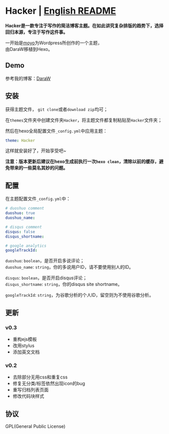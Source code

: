 # Hacker | [English README](/README.md)

__Hacker是一款专注于写作的简洁博客主题。在如此讲究复杂排版的趋势下，选择回归本源，专注于写作这件事。__  

一开始是[moyo](http://liuxinyu.me/)为Wordpress所创作的一个主题，  
由DaraW移植到Hexo。

## Demo
参考我的博客：[DaraW](http://blog.daraw.cn/)

## 安装
获得主题文件， `git clone`或者`download zip`均可；  

在`themes`文件夹中创建文件夹`Hacker`，将主题文件都复制粘贴至`Hacker`文件夹；  

然后在hexo全局配置文件`_config.yml`中应用主题：

```yaml
theme: Hacker
```
这样就安装好了，开始享受吧~

__注意：版本更新后建议在hexo生成前执行一次`hexo clean`，清除以前的缓存，避免带来的一些莫名其妙的问题。__

## 配置
在主题配置文件`_config.yml`中：

```yaml
# duoshuo comment
duoshuo: true
duoshuo_name:

# disqus comment
disqus: false
disqus_shortname:

# google analytics
googleTrackId:
```


`duoshuo`: `boolean`，是否开启多说评论；  
`duoshuo_name`: `string`，你的多说用户ID，请不要使用别人的ID。  

`disqus`: `boolean`，是否开启disqus评论；  
`disqus_shortname`: `string`，你的disqus site shortname。  

`googleTrackId`: `string`，为谷歌分析的个人ID，留空则为不使用谷歌分析。

## 更新
### v0.3
* 重构ejs模板
* 改用stylus
* 添加英文文档


### v0.2
* 去除部分无用css和重复css
* 修复无分类/标签依然出现icon的bug
* 重写归档列表页面
* 修改代码块样式


## 协议
GPL(General Public License)
